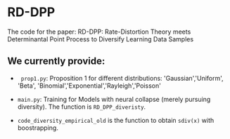 # RD-DPP
The code for the paper: RD-DPP: Rate-Distortion Theory meets Determinantal Point Process to Diversify Learning Data Samples

## We currently provide:
- ``` prop1.py```: Proposition 1 for different distributions:
'Gaussian','Uniform', 'Beta', 'Binomial','Exponential','Rayleigh','Poisson'

- ```main.py```: Training for Models with neural collapse (merely pursuing diversity). The function is ```RD_DPP_diveristy```.
- ```code_diversity_empirical_old``` is the function to obtain ```sdiv(x)``` with boostrapping.
